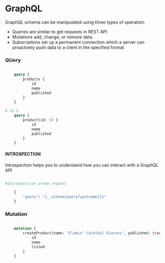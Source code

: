 # GraphQL

 GraphQL schema can be manipulated using three types of operation: 
 - Queries are similar to get requests in REST API
- Mutations add, change, or remove data.
- Subscriptions  set up a permanent connection which a server can proactively push data to a client in the specified format

### QUery 

```graphql

    query {
        products {
            id
            name
            published
        }
    }
```

```graphql
# id 5
    query {
        product(id: 5) {
            id
            name
            published
        }
    }

```


#### INTROSPECTION

Introspection helps you to understand how you can interact with a GraphQL API

```graphql

#Introspection probe request

    {
        "query": "{__schema{queryType{name}}}"
    }

```


### Mutation

```graphql

    mutation {
        createProduct(name: "Flamin' Cocktail Glasses", published: true) {
            id
            name
            listed
        }
    }

```

